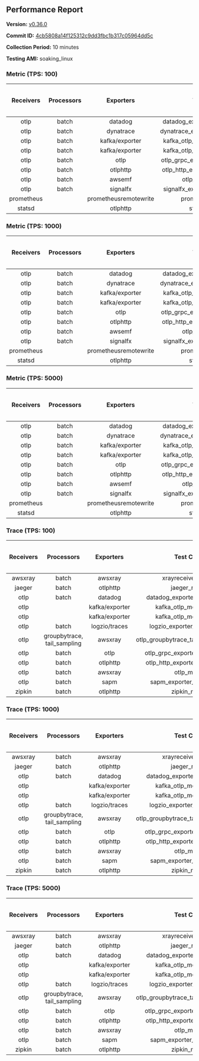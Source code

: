 ## Performance Report

**Version:** [v0.36.0](https://github.com/aws-observability/aws-otel-collector/releases/tag/v0.36.0)

**Commit ID:** [4cb5808a14f125312c9dd3fbc1b317c05964dd5c](https://github.com/aws-observability/aws-otel-collector/commit/4cb5808a14f125312c9dd3fbc1b317c05964dd5c)

**Collection Period:** 10 minutes

**Testing AMI:** soaking_linux


### Metric (TPS: 100)
| Receivers | Processors | Exporters | Test Case | Data Type | Instance Type | Avg CPU Usage (Percent) | Avg Memory Usage (Megabytes) | Max CPU Usage (Percent) | Max Memory Usage (Megabytes) |
|:---------:|:----------:|:---------:|:---------:|:---------:|:-------------:|:-----------------------:|:----------------------------:|:-----------------------:|:----------------------------:|
| otlp | batch | datadog | datadog_exporter_metric_mock | otlp | m5.2xlarge | 0.40 | 114.58 | 0.50 | 116.11 |
| otlp | batch | dynatrace | dynatrace_exporter_metric_mock | otlp | m5.2xlarge | 0.26 | 106.52 | 0.40 | 107.13 |
| otlp | batch | kafka/exporter | kafka_otlp_metric_mock_2_8_1 | otlp | m5.2xlarge | 9.06 | 125.47 | 9.60 | 130.04 |
| otlp | batch | kafka/exporter | kafka_otlp_metric_mock_3_2_0 | otlp | m5.2xlarge | 0.18 | 101.72 | 0.40 | 103.92 |
| otlp | batch | otlp | otlp_grpc_exporter_metric_mock | otlp | m5.2xlarge | 0.15 | 99.58 | 0.50 | 110.53 |
| otlp | batch | otlphttp | otlp_http_exporter_metric_mock | otlp | m5.2xlarge | 0.19 | 102.32 | 0.30 | 104.84 |
| otlp | batch | awsemf | otlp_metric_mock | otlp | m5.2xlarge | 0.35 | 105.77 | 0.50 | 106.76 |
| otlp | batch | signalfx | signalfx_exporter_metric_mock | otlp | m5.2xlarge | 0.22 | 108.32 | 0.40 | 111.77 |
| prometheus |  | prometheusremotewrite | prometheus_mock | prometheus | m5.2xlarge | 0.07 | 106.23 | 0.30 | 109.11 |
| statsd |  | otlphttp | statsd_mock | statsd | m5.2xlarge | 0.01 | 82.21 | 0.10 | 83.76 |

### Metric (TPS: 1000)
| Receivers | Processors | Exporters | Test Case | Data Type | Instance Type | Avg CPU Usage (Percent) | Avg Memory Usage (Megabytes) | Max CPU Usage (Percent) | Max Memory Usage (Megabytes) |
|:---------:|:----------:|:---------:|:---------:|:---------:|:-------------:|:-----------------------:|:----------------------------:|:-----------------------:|:----------------------------:|
| otlp | batch | datadog | datadog_exporter_metric_mock | otlp | m5.2xlarge | 1.63 | 122.71 | 1.90 | 124.31 |
| otlp | batch | dynatrace | dynatrace_exporter_metric_mock | otlp | m5.2xlarge | 1.31 | 110.42 | 1.50 | 111.58 |
| otlp | batch | kafka/exporter | kafka_otlp_metric_mock_2_8_1 | otlp | m5.2xlarge | 0.45 | 109.90 | 0.60 | 110.40 |
| otlp | batch | kafka/exporter | kafka_otlp_metric_mock_3_2_0 | otlp | m5.2xlarge | 10.12 | 131.41 | 10.40 | 132.86 |
| otlp | batch | otlp | otlp_grpc_exporter_metric_mock | otlp | m5.2xlarge | 0.48 | 232.05 | 3.70 | 348.87 |
| otlp | batch | otlphttp | otlp_http_exporter_metric_mock | otlp | m5.2xlarge | 0.49 | 114.53 | 0.60 | 115.48 |
| otlp | batch | awsemf | otlp_metric_mock | otlp | m5.2xlarge | 1.58 | 110.92 | 2.00 | 111.33 |
| otlp | batch | signalfx | signalfx_exporter_metric_mock | otlp | m5.2xlarge | 0.75 | 114.39 | 1.20 | 115.93 |
| prometheus |  | prometheusremotewrite | prometheus_mock | prometheus | m5.2xlarge | 0.66 | 131.85 | 1.30 | 143.75 |
| statsd |  | otlphttp | statsd_mock | statsd | m5.2xlarge | 0.01 | 81.13 | 0.10 | 82.50 |

### Metric (TPS: 5000)
| Receivers | Processors | Exporters | Test Case | Data Type | Instance Type | Avg CPU Usage (Percent) | Avg Memory Usage (Megabytes) | Max CPU Usage (Percent) | Max Memory Usage (Megabytes) |
|:---------:|:----------:|:---------:|:---------:|:---------:|:-------------:|:-----------------------:|:----------------------------:|:-----------------------:|:----------------------------:|
| otlp | batch | datadog | datadog_exporter_metric_mock | otlp | m5.2xlarge | 7.51 | 148.40 | 7.90 | 155.90 |
| otlp | batch | dynatrace | dynatrace_exporter_metric_mock | otlp | m5.2xlarge | 6.47 | 117.58 | 7.10 | 118.55 |
| otlp | batch | kafka/exporter | kafka_otlp_metric_mock_2_8_1 | otlp | m5.2xlarge | 1.54 | 119.35 | 1.80 | 123.07 |
| otlp | batch | kafka/exporter | kafka_otlp_metric_mock_3_2_0 | otlp | m5.2xlarge | 1.57 | 118.36 | 1.80 | 121.34 |
| otlp | batch | otlp | otlp_grpc_exporter_metric_mock | otlp | m5.2xlarge | 1.95 | 785.00 | 20.30 | 1400.32 |
| otlp | batch | otlphttp | otlp_http_exporter_metric_mock | otlp | m5.2xlarge | 1.79 | 119.20 | 2.10 | 121.82 |
| otlp | batch | awsemf | otlp_metric_mock | otlp | m5.2xlarge | 7.31 | 124.63 | 7.60 | 126.99 |
| otlp | batch | signalfx | signalfx_exporter_metric_mock | otlp | m5.2xlarge | 3.36 | 119.61 | 3.80 | 123.48 |
| prometheus |  | prometheusremotewrite | prometheus_mock | prometheus | m5.2xlarge | 4.23 | 256.90 | 7.20 | 292.63 |
| statsd |  | otlphttp | statsd_mock | statsd | m5.2xlarge | 0.01 | 82.42 | 0.10 | 83.74 |

### Trace (TPS: 100)
| Receivers | Processors | Exporters | Test Case | Data Type | Instance Type | Avg CPU Usage (Percent) | Avg Memory Usage (Megabytes) | Max CPU Usage (Percent) | Max Memory Usage (Megabytes) |
|:---------:|:----------:|:---------:|:---------:|:---------:|:-------------:|:-----------------------:|:----------------------------:|:-----------------------:|:----------------------------:|
| awsxray | batch | awsxray | xrayreceiver_mock | xray | m5.2xlarge | 3.45 | 107.83 | 3.60 | 108.22 |
| jaeger | batch | otlphttp | jaeger_mock | jaeger | m5.2xlarge | 0.04 | 81.51 | 0.20 | 82.95 |
| otlp | batch | datadog | datadog_exporter_trace_mock | otlp | m5.2xlarge | 0.05 | 84.29 | 0.20 | 85.43 |
| otlp |  | kafka/exporter | kafka_otlp_mock_2_8_1 | otlp | m5.2xlarge | 0.16 | 88.85 | 0.40 | 91.46 |
| otlp |  | kafka/exporter | kafka_otlp_mock_3_2_0 | otlp | m5.2xlarge | 0.17 | 86.82 | 0.30 | 90.65 |
| otlp | batch | logzio/traces | logzio_exporter_trace_mock | otlp | m5.2xlarge | 0.04 | 81.46 | 0.20 | 82.90 |
| otlp | groupbytrace, tail_sampling | awsxray | otlp_groupbytrace_tailsampling_mock | otlp | m5.2xlarge | 0.04 | 82.12 | 0.20 | 83.45 |
| otlp | batch | otlp | otlp_grpc_exporter_trace_mock | otlp | m5.2xlarge | 0.05 | 82.50 | 0.20 | 83.94 |
| otlp | batch | otlphttp | otlp_http_exporter_trace_mock | otlp | m5.2xlarge | 0.04 | 82.06 | 0.20 | 83.23 |
| otlp | batch | awsxray | otlp_mock | otlp | m5.2xlarge | 0.04 | 79.66 | 0.10 | 80.31 |
| otlp | batch | sapm | sapm_exporter_trace_mock | otlp | m5.2xlarge | 0.04 | 79.90 | 0.20 | 81.24 |
| zipkin | batch | otlphttp | zipkin_mock | zipkin | m5.2xlarge | 0.04 | 80.83 | 0.20 | 82.00 |

### Trace (TPS: 1000)
| Receivers | Processors | Exporters | Test Case | Data Type | Instance Type | Avg CPU Usage (Percent) | Avg Memory Usage (Megabytes) | Max CPU Usage (Percent) | Max Memory Usage (Megabytes) |
|:---------:|:----------:|:---------:|:---------:|:---------:|:-------------:|:-----------------------:|:----------------------------:|:-----------------------:|:----------------------------:|
| awsxray | batch | awsxray | xrayreceiver_mock | xray | m5.2xlarge | 17.99 | 110.37 | 18.40 | 111.65 |
| jaeger | batch | otlphttp | jaeger_mock | jaeger | m5.2xlarge | 0.04 | 82.32 | 0.20 | 83.67 |
| otlp | batch | datadog | datadog_exporter_trace_mock | otlp | m5.2xlarge | 0.05 | 84.08 | 0.20 | 85.23 |
| otlp |  | kafka/exporter | kafka_otlp_mock_2_8_1 | otlp | m5.2xlarge | 0.06 | 87.30 | 0.20 | 91.88 |
| otlp |  | kafka/exporter | kafka_otlp_mock_3_2_0 | otlp | m5.2xlarge | 0.05 | 87.02 | 0.20 | 89.33 |
| otlp | batch | logzio/traces | logzio_exporter_trace_mock | otlp | m5.2xlarge | 0.04 | 80.86 | 0.20 | 82.08 |
| otlp | groupbytrace, tail_sampling | awsxray | otlp_groupbytrace_tailsampling_mock | otlp | m5.2xlarge | 0.03 | 81.02 | 0.20 | 82.22 |
| otlp | batch | otlp | otlp_grpc_exporter_trace_mock | otlp | m5.2xlarge | 0.04 | 82.14 | 0.20 | 83.11 |
| otlp | batch | otlphttp | otlp_http_exporter_trace_mock | otlp | m5.2xlarge | 0.04 | 80.83 | 0.10 | 81.95 |
| otlp | batch | awsxray | otlp_mock | otlp | m5.2xlarge | 0.03 | 81.78 | 0.20 | 83.19 |
| otlp | batch | sapm | sapm_exporter_trace_mock | otlp | m5.2xlarge | 0.04 | 82.45 | 0.20 | 83.76 |
| zipkin | batch | otlphttp | zipkin_mock | zipkin | m5.2xlarge | 0.04 | 79.80 | 0.20 | 80.88 |

### Trace (TPS: 5000)
| Receivers | Processors | Exporters | Test Case | Data Type | Instance Type | Avg CPU Usage (Percent) | Avg Memory Usage (Megabytes) | Max CPU Usage (Percent) | Max Memory Usage (Megabytes) |
|:---------:|:----------:|:---------:|:---------:|:---------:|:-------------:|:-----------------------:|:----------------------------:|:-----------------------:|:----------------------------:|
| awsxray | batch | awsxray | xrayreceiver_mock | xray | m5.2xlarge | 25.41 | 118.12 | 26.30 | 125.75 |
| jaeger | batch | otlphttp | jaeger_mock | jaeger | m5.2xlarge | 0.04 | 81.51 | 0.20 | 82.31 |
| otlp | batch | datadog | datadog_exporter_trace_mock | otlp | m5.2xlarge | 0.06 | 84.02 | 0.20 | 85.64 |
| otlp |  | kafka/exporter | kafka_otlp_mock_2_8_1 | otlp | m5.2xlarge | 0.06 | 85.88 | 0.20 | 87.00 |
| otlp |  | kafka/exporter | kafka_otlp_mock_3_2_0 | otlp | m5.2xlarge | 0.06 | 87.04 | 0.20 | 90.88 |
| otlp | batch | logzio/traces | logzio_exporter_trace_mock | otlp | m5.2xlarge | 0.04 | 82.24 | 0.10 | 83.21 |
| otlp | groupbytrace, tail_sampling | awsxray | otlp_groupbytrace_tailsampling_mock | otlp | m5.2xlarge | 0.04 | 82.16 | 0.20 | 83.87 |
| otlp | batch | otlp | otlp_grpc_exporter_trace_mock | otlp | m5.2xlarge | 0.04 | 82.69 | 0.20 | 83.98 |
| otlp | batch | otlphttp | otlp_http_exporter_trace_mock | otlp | m5.2xlarge | 0.04 | 80.98 | 0.20 | 82.20 |
| otlp | batch | awsxray | otlp_mock | otlp | m5.2xlarge | 0.03 | 81.31 | 0.20 | 82.34 |
| otlp | batch | sapm | sapm_exporter_trace_mock | otlp | m5.2xlarge | 0.04 | 82.22 | 0.20 | 83.31 |
| zipkin | batch | otlphttp | zipkin_mock | zipkin | m5.2xlarge | 0.05 | 80.49 | 0.20 | 81.69 |
